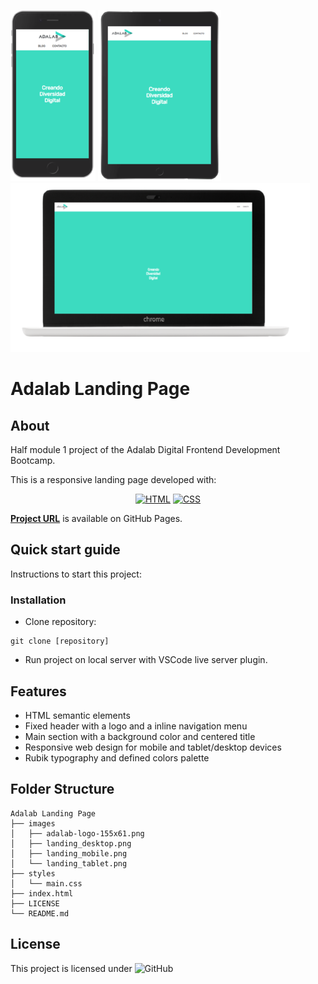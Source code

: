 ![Mobile version](./images/landing_mobile.png) ![Tablet version](./images/landing_tablet.png) ![Desktop version](./images/landing_desktop.png)

# **Adalab Landing Page**

## **About**

Half module 1 project of the Adalab Digital Frontend Development Bootcamp.

This is a responsive landing page developed with:

<div align="center">
 <a href="https://html.spec.whatwg.org/"
    ><img
      title="HTML"
      alt="HTML"
      src="https://img.shields.io/badge/-HTML5-E34F26?style=for-the-badge&logo=html5&logoColor=white"
  /></a>
  <a href="https://www.w3.org/Style/CSS/"
    ><img
      title="CSS"
      alt="CSS"
      src="https://img.shields.io/badge/-CSS3-1572B6?style=for-the-badge&logo=css3&logoColor=white"
  /></a>
</div>

[**Project URL**](https://anaguerraabaroa.github.io/adalab-landing-page/) is available on GitHub Pages.

## **Quick start guide**

Instructions to start this project:

### Installation

- Clone repository:

```
git clone [repository]
```

- Run project on local server with VSCode live server plugin.

## **Features**

- HTML semantic elements
- Fixed header with a logo and a inline navigation menu
- Main section with a background color and centered title
- Responsive web design for mobile and tablet/desktop devices
- Rubik typography and defined colors palette

## **Folder Structure**

```
Adalab Landing Page
├── images
│   ├── adalab-logo-155x61.png
│   ├── landing_desktop.png
│   ├── landing_mobile.png
│   └── landing_tablet.png
├── styles
│   └── main.css
├── index.html
├── LICENSE
└── README.md
```

## **License**

This project is licensed under ![GitHub](https://img.shields.io/github/license/anaguerraabaroa/random-number?label=License&logo=MIT&style=for-the-badge)
